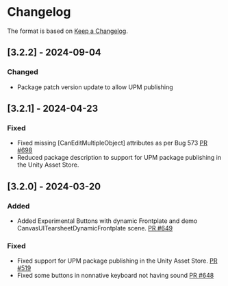 # Changelog

The format is based on [Keep a Changelog](https://keepachangelog.com/en/1.1.0/).

## [3.2.2] - 2024-09-04

### Changed

* Package patch version update to allow UPM publishing

## [3.2.1] - 2024-04-23

### Fixed

* Fixed missing [CanEditMultipleObject] attributes as per Bug 573 [PR #698](https://github.com/MixedRealityToolkit/MixedRealityToolkit-Unity/pull/698)
* Reduced package description to support for UPM package publishing in the Unity Asset Store.

## [3.2.0] - 2024-03-20

### Added

* Added Experimental Buttons with dynamic Frontplate and demo CanvasUITearsheetDynamicFrontplate scene. [PR #649](https://github.com/MixedRealityToolkit/MixedRealityToolkit-Unity/pull/649)

### Fixed

* Fixed support for UPM package publishing in the Unity Asset Store. [PR #519](https://github.com/MixedRealityToolkit/MixedRealityToolkit-Unity/pull/519)
* Fixed some buttons in nonnative keyboard not having sound [PR #648](https://github.com/MixedRealityToolkit/MixedRealityToolkit-Unity/pull/648)